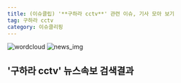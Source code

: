 ```yaml
---
title: (이슈클립) '**구하라 cctv**' 관련 이슈, 기사 모아 보기
tag: 구하라 cctv
category: 이슈클리핑
---
```

![wordcloud](https://s3.ap-northeast-2.amazonaws.com/lyrics101-wordcloud/2018-09-14-1536868890.png)
![news_img](https://user-images.githubusercontent.com/42597476/44507050-1206f400-a6e4-11e8-8d98-7ffbfebb353f.png)
## **'**구하라 cctv**'** 뉴스속보 검색결과

